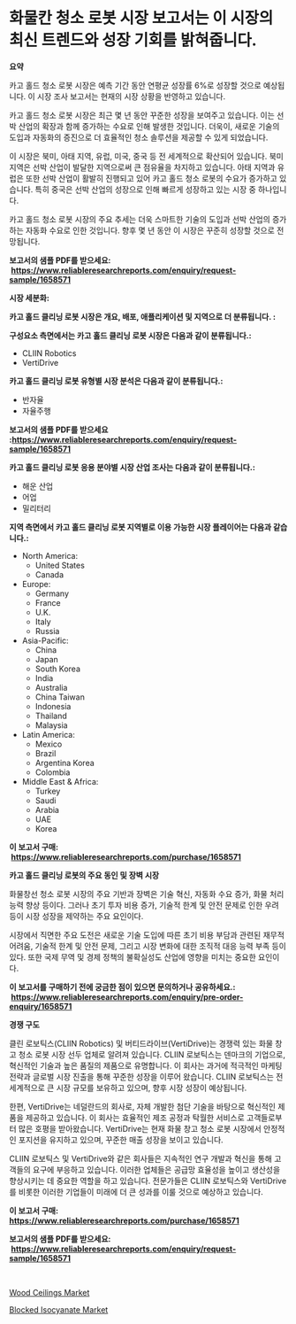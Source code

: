 <p><h1>화물칸 청소 로봇 시장 보고서는 이 시장의 최신 트렌드와 성장 기회를 밝혀줍니다.</h1></p><p><strong>요약</strong></p>
<p><p>카고 홀드 청소 로봇 시장은 예측 기간 동안 연평균 성장률 6%로 성장할 것으로 예상됩니다. 이 시장 조사 보고서는 현재의 시장 상황을 반영하고 있습니다.</p><p>카고 홀드 청소 로봇 시장은 최근 몇 년 동안 꾸준한 성장을 보여주고 있습니다. 이는 선박 산업의 확장과 함께 증가하는 수요로 인해 발생한 것입니다. 더욱이, 새로운 기술의 도입과 자동화의 증진으로 더 효율적인 청소 솔루션을 제공할 수 있게 되었습니다.</p><p>이 시장은 북미, 아태 지역, 유럽, 미국, 중국 등 전 세계적으로 확산되어 있습니다. 북미 지역은 선박 산업이 발달한 지역으로써 큰 점유율을 차지하고 있습니다. 아태 지역과 유럽은 또한 선박 산업이 활발히 진행되고 있어 카고 홀드 청소 로봇의 수요가 증가하고 있습니다. 특히 중국은 선박 산업의 성장으로 인해 빠르게 성장하고 있는 시장 중 하나입니다.</p><p>카고 홀드 청소 로봇 시장의 주요 추세는 더욱 스마트한 기술의 도입과 선박 산업의 증가하는 자동화 수요로 인한 것입니다. 향후 몇 년 동안 이 시장은 꾸준히 성장할 것으로 전망됩니다.</p></p>
<p><strong>보고서의 샘플 PDF를 받으세요: &nbsp;<a href="https://www.reliableresearchreports.com/enquiry/request-sample/1658571">https://www.reliableresearchreports.com/enquiry/request-sample/1658571</a></strong></p>
<p><strong>시장 세분화:</strong></p>
<p><strong> 카고 홀드 클리닝 로봇 시장은 개요, 배포, 애플리케이션 및 지역으로 더 분류됩니다. :</strong></p>
<p><strong>구성요소 측면에서는 카고 홀드 클리닝 로봇 시장은 다음과 같이 분류됩니다.:</strong></p>
<p><ul><li>CLIIN Robotics</li><li>VertiDrive</li></ul></p>
<p><strong> 카고 홀드 클리닝 로봇 유형별 시장 분석은 다음과 같이 분류됩니다.:</strong></p>
<p><ul><li>반자율</li><li>자율주행</li></ul></p>
<p><strong>보고서의 샘플 PDF를 받으세요 :<a href="https://www.reliableresearchreports.com/enquiry/request-sample/1658571">https://www.reliableresearchreports.com/enquiry/request-sample/1658571</a></strong></p>
<p><strong> 카고 홀드 클리닝 로봇 응용 분야별 시장 산업 조사는 다음과 같이 분류됩니다.:</strong></p>
<p><ul><li>해운 산업</li><li>어업</li><li>밀리터리</li></ul></p>
<p><strong>지역 측면에서 카고 홀드 클리닝 로봇 지역별로 이용 가능한 시장 플레이어는 다음과 같습니다.:</strong></p>
<p><ul>
    <li>
        North America:
        <ul>
            <li>United States</li>
            <li>Canada</li>
        </ul>
    </li>
    <li>
        Europe:
        <ul>
            <li>Germany</li>
            <li>France</li>
            <li>U.K.</li>
            <li>Italy</li>
            <li>Russia</li>
        </ul>
    </li>
    <li>
        Asia-Pacific:
        <ul>
            <li>China</li>
            <li>Japan</li>
            <li>South Korea</li>
            <li>India</li>
            <li>Australia</li>
            <li>China Taiwan</li>
            <li>Indonesia</li>
            <li>Thailand</li>
            <li>Malaysia</li>
        </ul>
    </li>
    <li>
        Latin America:
        <ul>
            <li>Mexico</li>
            <li>Brazil</li>
            <li>Argentina Korea</li>
            <li>Colombia</li>
        </ul>
    </li>
    <li>
        Middle East & Africa:
        <ul>
            <li>Turkey</li>
            <li>Saudi</li>
            <li>Arabia</li>
            <li>UAE</li>
            <li>Korea</li>
        </ul>
    </li>
    </ul></p>
<p><strong>이 보고서 구매: &nbsp;<a href="https://www.reliableresearchreports.com/purchase/1658571">https://www.reliableresearchreports.com/purchase/1658571</a></strong></p>
<p><strong>카고 홀드 클리닝 로봇의 주요 동인 및 장벽 시장</strong></p>
<p><p>화물창선 청소 로봇 시장의 주요 기반과 장벽은 기술 혁신, 자동화 수요 증가, 화물 처리 능력 향상 등이다. 그러나 초기 투자 비용 증가, 기술적 한계 및 안전 문제로 인한 우려 등이 시장 성장을 제약하는 주요 요인이다.</p><p>시장에서 직면한 주요 도전은 새로운 기술 도입에 따른 초기 비용 부담과 관련된 재무적 어려움, 기술적 한계 및 안전 문제, 그리고 시장 변화에 대한 조직적 대응 능력 부족 등이 있다. 또한 국제 무역 및 경제 정책의 불확실성도 산업에 영향을 미치는 중요한 요인이다.</p></p>
<p><strong>이 보고서를 구매하기 전에 궁금한 점이 있으면 문의하거나 공유하세요.: &nbsp;<a href="https://www.reliableresearchreports.com/enquiry/pre-order-enquiry/1658571">https://www.reliableresearchreports.com/enquiry/pre-order-enquiry/1658571</a></strong></p>
<p><strong>경쟁 구도</strong></p>
<p><p>클린 로보틱스(CLIIN Robotics) 및 버티드라이브(VertiDrive)는 경쟁력 있는 화물 창고 청소 로봇 시장 선두 업체로 알려져 있습니다. CLIIN 로보틱스는 덴마크의 기업으로, 혁신적인 기술과 높은 품질의 제품으로 유명합니다. 이 회사는 과거에 적극적인 마케팅 전략과 글로벌 시장 진출을 통해 꾸준한 성장을 이루어 왔습니다. CLIIN 로보틱스는 전 세계적으로 큰 시장 규모를 보유하고 있으며, 향후 시장 성장이 예상됩니다.</p><p>한편, VertiDrive는 네덜란드의 회사로, 자체 개발한 첨단 기술을 바탕으로 혁신적인 제품을 제공하고 있습니다. 이 회사는 효율적인 제조 공정과 탁월한 서비스로 고객들로부터 많은 호평을 받아왔습니다. VertiDrive는 현재 화물 창고 청소 로봇 시장에서 안정적인 포지션을 유지하고 있으며, 꾸준한 매출 성장을 보이고 있습니다.</p><p>CLIIN 로보틱스 및 VertiDrive와 같은 회사들은 지속적인 연구 개발과 혁신을 통해 고객들의 요구에 부응하고 있습니다. 이러한 업체들은 공급망 효율성을 높이고 생산성을 향상시키는 데 중요한 역할을 하고 있습니다. 전문가들은 CLIIN 로보틱스와 VertiDrive를 비롯한 이러한 기업들이 미래에 더 큰 성과를 이룰 것으로 예상하고 있습니다.</p></p>
<p><strong>이 보고서 구매: &nbsp; <a href="https://www.reliableresearchreports.com/purchase/1658571">https://www.reliableresearchreports.com/purchase/1658571</a></strong></p>
<p><strong>보고서의 샘플 PDF를 받으세요: &nbsp;<a href="https://www.reliableresearchreports.com/enquiry/request-sample/1658571">https://www.reliableresearchreports.com/enquiry/request-sample/1658571</a></strong><strong></strong></p>
<p>&nbsp;</p>
<p><p><a href="https://frill-swim-3cd.notion.site/Wood-Ceilings-Market-Research-Report-Provides-thorough-Industry-Overview-which-offers-an-In-Depth-A-38df03efc32544fcb7953aa8bbf51d6f">Wood Ceilings Market</a></p><p><a href="https://cautious-neon-760.notion.site/Blocked-Isocyanate-Market-Research-Report-The-Key-To-Successful-Business-Strategy-Forecasted-for-Pe-8ee1506e39344b4fbd8e6c313524077a">Blocked Isocyanate Market</a></p></p>